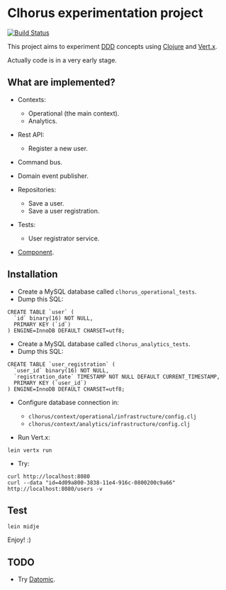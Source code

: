 # Clhorus experimentation project

[![Build Status](https://travis-ci.org/jordillonch/clhorus.svg?branch=master)](https://travis-ci.org/jordillonch/clhorus)

This project aims to experiment [DDD](http://en.wikipedia.org/wiki/Domain-driven_design) concepts using [Clojure](http://clojure.org) and [Vert.x](http://vertx.io).

Actually code is in a very early stage.


## What are implemented?

- Contexts:
    - Operational (the main context).
    - Analytics.

- Rest API:
    - Register a new user.

- Command bus.

- Domain event publisher.

- Repositories:
    - Save a user.
    - Save a user registration.

- Tests:
    - User registrator service.

- [Component](https://github.com/stuartsierra/component).


## Installation

- Create a MySQL database called `clhorus_operational_tests`.
- Dump this SQL:

```
CREATE TABLE `user` (
  `id` binary(16) NOT NULL,
  PRIMARY KEY (`id`)
) ENGINE=InnoDB DEFAULT CHARSET=utf8;
```
- Create a MySQL database called `clhorus_analytics_tests`.
- Dump this SQL:

```
CREATE TABLE `user_registration` (
  `user_id` binary(16) NOT NULL,
  `registration_date` TIMESTAMP NOT NULL DEFAULT CURRENT_TIMESTAMP,
  PRIMARY KEY (`user_id`)
) ENGINE=InnoDB DEFAULT CHARSET=utf8;
```

- Configure database connection in:
    - `clhorus/context/operational/infrastructure/config.clj`
    - `clhorus/context/analytics/infrastructure/config.clj`

- Run Vert.x:

```
lein vertx run
```

- Try:

```
curl http://localhost:8080
curl --data "id=4d09a800-3838-11e4-916c-0800200c9a66" http://localhost:8080/users -v
```

## Test

```
lein midje
```

Enjoy! :)


## TODO

- Try [Datomic](http://www.datomic.com).
